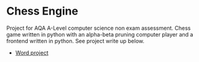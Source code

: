 # Chess Engine

Project for AQA A-Level computer science non exam assessment. Chess game written
in python with an alpha-beta pruning computer player and a frontend written in
python. See project write up below.

- [Word project](https://edukedstac-my.sharepoint.com/:w:/g/personal/202046_kedst_ac_uk/ETgx7Q98QgRFrNzpiTgMbdcBvnGcpOCUa3xIE303dv97SA)
